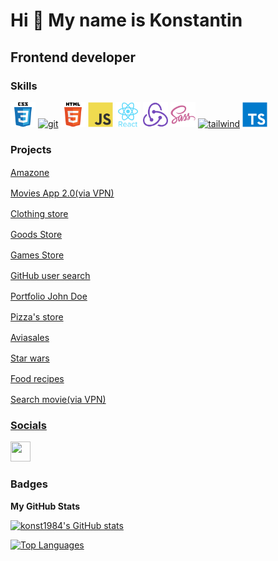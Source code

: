 # Hi 👋 My name is Konstantin

## Frontend developer

### Skills

<p align="left">
 <a href="https://www.w3schools.com/css/" target="_blank" rel="noreferrer" title="CSS"><img src="https://raw.githubusercontent.com/devicons/devicon/master/icons/css3/css3-original-wordmark.svg" alt="css3" width="40" height="40"/></a> 
 <a href="https://git-scm.com/" target="_blank" rel="noreferrer"  title="Git"><img src="https://www.vectorlogo.zone/logos/git-scm/git-scm-icon.svg" alt="git" width="40" height="40"/></a> 
 <a href="https://www.w3.org/html/" target="_blank" rel="noreferrer" title="HTML5"><img src="https://raw.githubusercontent.com/devicons/devicon/master/icons/html5/html5-original-wordmark.svg" alt="html5" width="40" height="40"/></a> 
 <a href="https://developer.mozilla.org/en-US/docs/Web/JavaScript" target="_blank" rel="noreferrer" title="JAVASCRIPT"><img src="https://raw.githubusercontent.com/devicons/devicon/master/icons/javascript/javascript-original.svg" alt="javascript" width="40" height="40"/></a> 
 <a href="https://reactjs.org/" target="_blank" rel="noreferrer" title="REACT"><img src="https://raw.githubusercontent.com/devicons/devicon/master/icons/react/react-original-wordmark.svg" alt="react" width="40" height="40"/></a> 
 <a href="https://redux.js.org" target="_blank" rel="noreferrer" title="REDUX"><img src="https://raw.githubusercontent.com/devicons/devicon/master/icons/redux/redux-original.svg" alt="redux" width="40" height="40"/></a> 
 <a href="https://sass-lang.com" target="_blank" rel="noreferrer" title="SASS"><img src="https://raw.githubusercontent.com/devicons/devicon/master/icons/sass/sass-original.svg" alt="sass" width="40" height="40"/></a> 
 <a href="https://tailwindcss.com/" target="_blank" rel="noreferrer" title="TAILWIND"><img src="https://www.vectorlogo.zone/logos/tailwindcss/tailwindcss-icon.svg" alt="tailwind" width="40" height="40"/></a> 
 <a href="https://www.typescriptlang.org/" target="_blank" rel="noreferrer" title="TYPESCRIPT"><img src="https://raw.githubusercontent.com/devicons/devicon/master/icons/typescript/typescript-original.svg" alt="typescript" width="40" height="40"/> </a> 
</p>



### Projects

<p>
 <a href="https://custom-amazon.vercel.app/" target="_blank" rel="noreferrer" title="demo">Amazone</a>
  <a href="https://github.com/konst1984/my_amazone" target="_blank" rel="noreferrer" title="repository"> <picture> <source media="(prefers-color-scheme: dark)" srcset="https://raw.githubusercontent.com/danielcranney/readme-generator/main/public/icons/socials/github-dark.svg" /> <source media="(prefers-color-scheme: light)" srcset="https://raw.githubusercontent.com/danielcranney/readme-generator/main/public/icons/socials/github.svg" /> <img src="https://raw.githubusercontent.com/danielcranney/readme-generator/main/public/icons/socials/github.svg" width="16" height="16" /> </picture>
</p>

<p>
  <a href="https://konst1984.github.io/movix/" target="_blank" rel="noreferrer" title="demo">Movies App 2.0(via VPN)</a> 
  <a href="https://github.com/konst1984/movix" target="_blank" rel="noreferrer" title="repository"> <picture> <source media="(prefers-color-scheme: dark)" srcset="https://raw.githubusercontent.com/danielcranney/readme-generator/main/public/icons/socials/github-dark.svg" /> <source media="(prefers-color-scheme: light)" srcset="https://raw.githubusercontent.com/danielcranney/readme-generator/main/public/icons/socials/github.svg" /> <img src="https://raw.githubusercontent.com/danielcranney/readme-generator/main/public/icons/socials/github.svg" width="16" height="16" /> </picture>
</p>

<p>
  <a href="https://konst1984.github.io/clothing_store/" target="_blank" rel="noreferrer" title="demo">Clothing store</a>
  <a href="https://github.com/konst1984/clothing_store" target="_blank" rel="noreferrer" title="repository"> <picture> <source media="(prefers-color-scheme: dark)" srcset="https://raw.githubusercontent.com/danielcranney/readme-generator/main/public/icons/socials/github-dark.svg" /> <source media="(prefers-color-scheme: light)" srcset="https://raw.githubusercontent.com/danielcranney/readme-generator/main/public/icons/socials/github.svg" /> <img src="https://raw.githubusercontent.com/danielcranney/readme-generator/main/public/icons/socials/github.svg" width="16" height="16" /> </picture>
</p>

<p>
  <a href="https://konst1984.github.io/goods_store/" target="_blank" rel="noreferrer" title="demo">Goods Store</a>
  <a href="https://github.com/konst1984/goods_store" target="_blank" rel="noreferrer" title="repository"> <picture> <source media="(prefers-color-scheme: dark)" srcset="https://raw.githubusercontent.com/danielcranney/readme-generator/main/public/icons/socials/github-dark.svg" /> <source media="(prefers-color-scheme: light)" srcset="https://raw.githubusercontent.com/danielcranney/readme-generator/main/public/icons/socials/github.svg" /> <img src="https://raw.githubusercontent.com/danielcranney/readme-generator/main/public/icons/socials/github.svg" width="16" height="16" /> </picture>
</p>

<p>
  <a href="https://konst1984.github.io/games_store/" target="_blank" rel="noreferrer" title="demo">Games Store</a>
  <a href="https://github.com/konst1984/games_store" target="_blank" rel="noreferrer" title="repository"> <picture> <source media="(prefers-color-scheme: dark)" srcset="https://raw.githubusercontent.com/danielcranney/readme-generator/main/public/icons/socials/github-dark.svg" /> <source media="(prefers-color-scheme: light)" srcset="https://raw.githubusercontent.com/danielcranney/readme-generator/main/public/icons/socials/github.svg" /> <img src="https://raw.githubusercontent.com/danielcranney/readme-generator/main/public/icons/socials/github.svg" width="16" height="16" /> </picture>
</p>


<p>
  <a href="https://konst1984.github.io/login" target="_blank" rel="noreferrer" title="demo">GitHub user search</a>
  <a href="https://github.com/konst1984/user_search" target="_blank" rel="noreferrer" title="repository"> <picture> <source media="(prefers-color-scheme: dark)" srcset="https://raw.githubusercontent.com/danielcranney/readme-generator/main/public/icons/socials/github-dark.svg" /> <source media="(prefers-color-scheme: light)" srcset="https://raw.githubusercontent.com/danielcranney/readme-generator/main/public/icons/socials/github.svg" /> <img src="https://raw.githubusercontent.com/danielcranney/readme-generator/main/public/icons/socials/github.svg" width="16" height="16" /> </picture>
</p>


<p>
  <a href="https://konst1984.github.io/portfolio_app/" target="_blank" rel="noreferrer" title="demo">Portfolio John Doe</a>
  <a href="https://github.com/konst1984/portfolio_app" target="_blank" rel="noreferrer" title="repository"> <picture> <source media="(prefers-color-scheme: dark)" srcset="https://raw.githubusercontent.com/danielcranney/readme-generator/main/public/icons/socials/github-dark.svg" /> <source media="(prefers-color-scheme: light)" srcset="https://raw.githubusercontent.com/danielcranney/readme-generator/main/public/icons/socials/github.svg" /> <img src="https://raw.githubusercontent.com/danielcranney/readme-generator/main/public/icons/socials/github.svg" width="16" height="16" /> </picture>
</p>


<p>
  <a href="https://konst1984.github.io/pizzas/" target="_blank" rel="noreferrer" title="demo">Pizza's store</a>
  <a href="https://github.com/konst1984/pizzas" target="_blank" rel="noreferrer" title="repository"> <picture> <source media="(prefers-color-scheme: dark)" srcset="https://raw.githubusercontent.com/danielcranney/readme-generator/main/public/icons/socials/github-dark.svg" /> <source media="(prefers-color-scheme: light)" srcset="https://raw.githubusercontent.com/danielcranney/readme-generator/main/public/icons/socials/github.svg" /> <img src="https://raw.githubusercontent.com/danielcranney/readme-generator/main/public/icons/socials/github.svg" width="16" height="16" /> </picture>
</p>


<p>
  <a href="https://aviasales-eaqif1p5t-konst1984.vercel.app/" target="_blank" rel="noreferrer" title="demo">Aviasales</a>
  <a href="https://github.com/konst1984/Aviasales" target="_blank" rel="noreferrer" title="repository"> <picture> <source media="(prefers-color-scheme: dark)" srcset="https://raw.githubusercontent.com/danielcranney/readme-generator/main/public/icons/socials/github-dark.svg" /> <source media="(prefers-color-scheme: light)" srcset="https://raw.githubusercontent.com/danielcranney/readme-generator/main/public/icons/socials/github.svg" /> <img src="https://raw.githubusercontent.com/danielcranney/readme-generator/main/public/icons/socials/github.svg" width="16" height="16" /> </picture>
</p>

<p>
  <a href="https://konst1984.github.io/react-star-wars/" target="_blank" rel="noreferrer" title="demo">Star wars</a>
  <a href="https://github.com/konst1984/react-star-wars" target="_blank" rel="noreferrer" title="repository"> <picture> <source media="(prefers-color-scheme: dark)" srcset="https://raw.githubusercontent.com/danielcranney/readme-generator/main/public/icons/socials/github-dark.svg" /> <source media="(prefers-color-scheme: light)" srcset="https://raw.githubusercontent.com/danielcranney/readme-generator/main/public/icons/socials/github.svg" /> <img src="https://raw.githubusercontent.com/danielcranney/readme-generator/main/public/icons/socials/github.svg" width="16" height="16" /> </picture>
</p>

<p>
  <a href="https://konst1984.github.io/foods-react/" target="_blank" rel="noreferrer" title="demo">Food recipes</a>
  <a href="https://github.com/konst1984/foods-react" target="_blank" rel="noreferrer" title="repository"> <picture> <source media="(prefers-color-scheme: dark)" srcset="https://raw.githubusercontent.com/danielcranney/readme-generator/main/public/icons/socials/github-dark.svg" /> <source media="(prefers-color-scheme: light)" srcset="https://raw.githubusercontent.com/danielcranney/readme-generator/main/public/icons/socials/github.svg" /> <img src="https://raw.githubusercontent.com/danielcranney/readme-generator/main/public/icons/socials/github.svg" width="16" height="16" /> </picture>
</p>

<p>
  <a href="https://movie-p918joi1f-konst1984.vercel.app/" target="_blank" rel="noreferrer" title="demo">Search movie(via VPN)</a>
  <a href="https://github.com/konst1984/search_movie" target="_blank" rel="noreferrer" title="repository"> <picture> <source media="(prefers-color-scheme: dark)" srcset="https://raw.githubusercontent.com/danielcranney/readme-generator/main/public/icons/socials/github-dark.svg" /> <source media="(prefers-color-scheme: light)" srcset="https://raw.githubusercontent.com/danielcranney/readme-generator/main/public/icons/socials/github.svg" /> <img src="https://raw.githubusercontent.com/danielcranney/readme-generator/main/public/icons/socials/github.svg" width="16" height="16" /> </picture>
</p>


### Socials

<p align="left"> <a href="https://www.github.com/konst1984" target="_blank" rel="noreferrer"> <picture> <source media="(prefers-color-scheme: dark)" srcset="https://raw.githubusercontent.com/danielcranney/readme-generator/main/public/icons/socials/github-dark.svg" /> <source media="(prefers-color-scheme: light)" srcset="https://raw.githubusercontent.com/danielcranney/readme-generator/main/public/icons/socials/github.svg" /> <img src="https://raw.githubusercontent.com/danielcranney/readme-generator/main/public/icons/socials/github.svg" width="32" height="32" /> </picture> </a></p>


### Badges

<b>My GitHub Stats</b>

<a href="http://www.github.com/konst1984"><img src="https://github-readme-stats.vercel.app/api?username=konst1984&show_icons=true&hide=&count_private=true&title_color=3382ed&text_color=ffffff&icon_color=0891b2&bg_color=22272e&hide_border=true&show_icons=true" alt="konst1984's GitHub stats" /></a>

<a href="https://github.com/konst1984" align="left"><img src="https://github-readme-stats.vercel.app/api/top-langs/?username=konst1984&langs_count=10&title_color=3382ed&text_color=ffffff&icon_color=0891b2&bg_color=22272e&hide_border=true&locale=en&custom_title=Top%20%Languages" alt="Top Languages" /></a>
